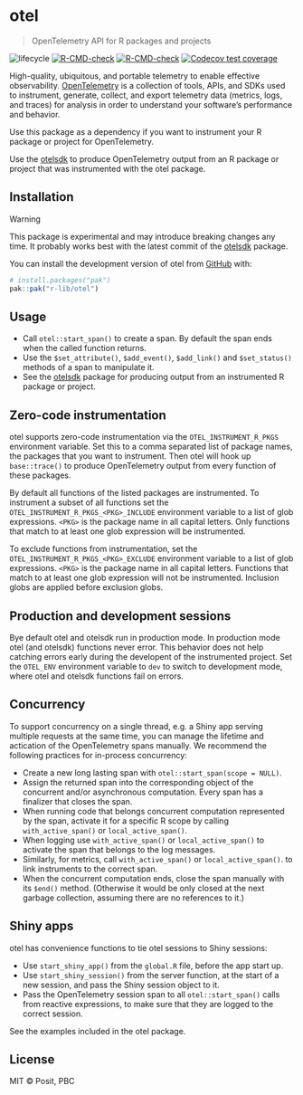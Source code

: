 
<!-- README.md is generated from README.Rmd. Please edit that file -->

# otel

> OpenTelemetry API for R packages and projects

<!-- badges: start -->

![lifecycle](https://lifecycle.r-lib.org/articles/figures/lifecycle-experimental.svg)
[![R-CMD-check](https://github.com/r-lib/otel/actions/workflows/R-CMD-check.yaml/badge.svg)](https://github.com/r-lib/otel/actions/workflows/R-CMD-check.yaml)
[![R-CMD-check](https://github.com/r-lib/otel/actions/workflows/R-CMD-check.yaml/badge.svg)](https://github.com/r-lib/otel/actions/workflows/R-CMD-check.yaml)
[![Codecov test
coverage](https://codecov.io/gh/r-lib/otel/graph/badge.svg)](https://app.codecov.io/gh/r-lib/otel)
<!-- badges: end -->

High-quality, ubiquitous, and portable telemetry to enable effective
observability. [OpenTelemetry](https://opentelemetry.io/docs/) is a
collection of tools, APIs, and SDKs used to instrument, generate,
collect, and export telemetry data (metrics, logs, and traces) for
analysis in order to understand your software’s performance and
behavior.

Use this package as a dependency if you want to instrument your R
package or project for OpenTelemetry.

Use the [otelsdk](https://github.com/r-lib/otelsdk) to produce
OpenTelemetry output from an R package or project that was instrumented
with the otel package.

## Installation

> [!WARNING]
> This package is experimental and may introduce breaking
> changes any time. It probably works best with the latest commit of the
> [otelsdk](https://github.com/r-lib/otelsdk) package.

You can install the development version of otel from
[GitHub](https://github.com/) with:

``` r
# install.packages("pak")
pak::pak("r-lib/otel")
```

## Usage

- Call `otel::start_span()` to create a span. By default the span ends
  when the called function returns.
- Use the `$set_attribute()`, `$add_event()`, `$add_link()` and
  `$set_status()` methods of a span to manipulate it.
- See the [otelsdk](https://github.com/r-lib/otelsdk) package for
  producing output from an instrumented R package or project.

## Zero-code instrumentation

otel supports zero-code instrumentation via the `OTEL_INSTRUMENT_R_PKGS`
environment variable. Set this to a comma separated list of package
names, the packages that you want to instrument. Then otel will hook up
`base::trace()` to produce OpenTelemetry output from every function of
these packages.

By default all functions of the listed packages are instrumented. To
instrument a subset of all functions set the
`OTEL_INSTRUMENT_R_PKGS_<PKG>_INCLUDE` environment variable to a list of
glob expressions. `<PKG>` is the package name in all capital letters.
Only functions that match to at least one glob expression will be
instrumented.

To exclude functions from instrumentation, set the
`OTEL_INSTRUMENT_R_PKGS_<PKG>_EXCLUDE` environment variable to a list of
glob expressions. `<PKG>` is the package name in all capital letters.
Functions that match to at least one glob expression will not be
instrumented. Inclusion globs are applied before exclusion globs.

## Production and development sessions

Bye default otel and otelsdk run in production mode. In production mode
otel (and otelsdk) functions never error. This behavior does not help
catching errors early during the developent of the instrumented project.
Set the `OTEL_ENV` environment variable to `dev` to switch to
development mode, where otel and otelsdk functions fail on errors.

## Concurrency

To support concurrency on a single thread, e.g. a Shiny app serving
multiple requests at the same time, you can manage the lifetime and
actication of the OpenTelemetry spans manually. We recommend the
following practices for in-process concurrency:

- Create a new long lasting span with `otel::start_span(scope = NULL)`.
- Assign the returned span into the corresponding object of the
  concurrent and/or asynchronous computation. Every span has a finalizer
  that closes the span.
- When running code that belongs concurrent computation represented by
  the span, activate it for a specific R scope by calling
  `with_active_span()` or `local_active_span()`.
- When logging use `with_active_span()` or `local_active_span()` to
  activate the span that belongs to the log messages.
- Similarly, for metrics, call `with_active_span()` or
  `local_active_span()`. to link instruments to the correct span.
- When the concurrent computation ends, close the span manually with its
  `$end()` method. (Otherwise it would be only closed at the next
  garbage collection, assuming there are no references to it.)

## Shiny apps

otel has convenience functions to tie otel sessions to Shiny sessions:

- Use `start_shiny_app()` from the `global.R` file, before the app start
  up.
- Use `start_shiny_session()` from the server function, at the start of
  a new session, and pass the Shiny session object to it.
- Pass the OpenTelemetry session span to all `otel::start_span()` calls
  from reactive expressions, to make sure that they are logged to the
  correct session.

See the examples included in the otel package.

## License

MIT © Posit, PBC
